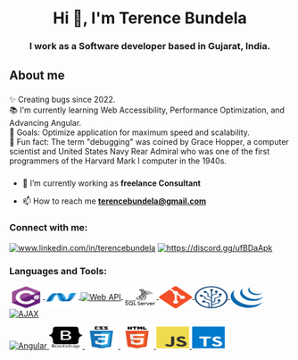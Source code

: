 <h1 align="center">Hi 👋, I'm Terence Bundela</h1>
<h3 align="center">I work as a Software developer based in Gujarat, India.</h3>

<h2 align="left">About me</h2>

###

<p align="left">✨ Creating bugs since 2022.<br>📚 I'm currently learning Web Accessibility, Performance Optimization, and Advancing Angular.<br>🎯 Goals: Optimize application for maximum speed and scalability.<br>🎲 Fun fact: The term "debugging" was coined by Grace Hopper, a computer scientist and United States Navy Rear Admiral who was one of the first programmers of the Harvard Mark I computer in the 1940s.</p>

###

- 🔭 I’m currently working as **freelance Consultant**

- 📫 How to reach me **terencebundela@gmail.com**

<h3 align="left">Connect with me:</h3>
<p align="left">
<a href="https://linkedin.com/in/www.linkedin.com/in/terencebundela" target="blank"><img align="center" src="https://raw.githubusercontent.com/rahuldkjain/github-profile-readme-generator/master/src/images/icons/Social/linked-in-alt.svg" alt="www.linkedin.com/in/terencebundela" height="30" width="40" /></a>
<a href="https://discord.gg/https://discord.gg/ufBDaApk" target="blank"><img align="center" src="https://raw.githubusercontent.com/rahuldkjain/github-profile-readme-generator/master/src/images/icons/Social/discord.svg" alt="https://discord.gg/ufBDaApk" height="30" width="40" /></a>
</p>

<h3 align="left">Languages and Tools:</h3>

<p align="left">
  <!-- C# -->
  <a href="https://docs.microsoft.com/en-us/dotnet/csharp/" target="_blank">
    <img align="center" src="https://raw.githubusercontent.com/devicons/devicon/master/icons/csharp/csharp-original.svg" alt="C#" height="40" width="60" />
  </a>
  <!-- .NET -->
  <a href="https://dotnet.microsoft.com/" target="_blank">
    <img align="center" src="https://raw.githubusercontent.com/devicons/devicon/master/icons/dot-net/dot-net-original.svg" alt=".NET" height="40" width="60" />
  </a>
  <!-- Web API -->
  <a href="https://dotnet.microsoft.com/apps/aspnet/apis" target="_blank">
    <img align="center" src="https://raw.githubusercontent.com/devicons/devicon/master/icons/aspnetcore/aspnetcore-original.svg" alt="Web API" height="40" width="60" />
  </a>
  <!-- SQL -->
  <a href="https://www.microsoft.com/en-us/sql-server" target="_blank">
    <img align="center" src="https://raw.githubusercontent.com/devicons/devicon/master/icons/microsoftsqlserver/microsoftsqlserver-plain-wordmark.svg" alt="SQL" height="40" width="60" />
  </a>
  <!-- Git -->
  <a href="https://git-scm.com/" target="_blank">
    <img align="center" src="https://raw.githubusercontent.com/devicons/devicon/master/icons/git/git-original.svg" alt="Git" height="40" width="60" />
  </a>
  <!-- Sourcetree -->
  <a href="https://www.sourcetreeapp.com/" target="_blank">
    <img align="center" src="https://raw.githubusercontent.com/devicons/devicon/master/icons/sourcetree/sourcetree-original.svg" alt="Sourcetree" height="40" width="60" />
  </a>
  <!-- jQuery -->
  <a href="https://jquery.com/" target="_blank">
    <img align="center" src="https://raw.githubusercontent.com/devicons/devicon/master/icons/jquery/jquery-original.svg" alt="jQuery" height="40" width="60" />
  </a>
  <!-- AJAX -->
  <a href="https://developer.mozilla.org/en-US/docs/Web/Guide/AJAX" target="_blank">
    <img align="center" src="https://raw.githubusercontent.com/devicons/devicon/master/icons/ajax/ajax-original.svg" alt="AJAX" height="40" width="60" />
  </a>
</p>

<p align="left">
  <!-- Angular -->
  <a href="https://angular.io" target="_blank">
    <img src="https://angular.io/assets/images/logos/angular/angular.svg" alt="Angular" height="40" width="60" />
  </a>
  <!-- Bootstrap -->
  <a href="https://getbootstrap.com" target="_blank">
    <img src="https://raw.githubusercontent.com/devicons/devicon/master/icons/bootstrap/bootstrap-plain-wordmark.svg" alt="Bootstrap" height="40" width="60" />
  </a>
  <!-- CSS3 -->
  <a href="https://www.w3schools.com/css/" target="_blank">
    <img src="https://raw.githubusercontent.com/devicons/devicon/master/icons/css3/css3-original-wordmark.svg" alt="CSS3" height="40" width="60" />
  </a>
  <!-- HTML5 -->
  <a href="https://www.w3.org/html/" target="_blank">
    <img src="https://raw.githubusercontent.com/devicons/devicon/master/icons/html5/html5-original-wordmark.svg" alt="HTML5" height="40" width="60" />
  </a>
  <!-- JavaScript -->
  <a href="https://developer.mozilla.org/en-US/docs/Web/JavaScript" target="_blank">
    <img src="https://raw.githubusercontent.com/devicons/devicon/master/icons/javascript/javascript-original.svg" alt="JavaScript" height="40" width="60" />
  </a>
  <!-- TypeScript -->
  <a href="https://www.typescriptlang.org/" target="_blank">
    <img src="https://raw.githubusercontent.com/devicons/devicon/master/icons/typescript/typescript-original.svg" alt="TypeScript" height="40" width="60" />
  </a>
</p>

